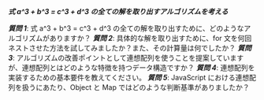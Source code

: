 **_式 a^3 + b^3 = c^3 + d^3 の全ての解を取り出すアルゴリズムを考える_**

**_質問 1_**: 式 a^3 + b^3 = c^3 + d^3 の全ての解を取り出すために、どのようなアルゴリズムがありますか？
**_質問 2_**: 具体的な解を取り出すために、for 文を何回ネストさせた方法を試してみましたか？また、その計算量は何でしたか？
**_質問 3_**: アルゴリズムの改善ポイントとして連想配列を使うことを提案していますが、連想配列とはどのような特徴を持つデータ構造ですか？
**_質問 4_**: 連想配列を実装するための基本要件を教えてください。
**_質問 5_**: JavaScript における連想配列を扱うにあたり、Object と Map ではどのような判断基準がありましたか？
